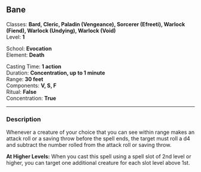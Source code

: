 ## Bane

Classes: **Bard, Cleric, Paladin (Vengeance), Sorcerer (Efreeti), Warlock (Fiend), Warlock (Undying), Warlock (Void)**  
Level: **1**  

School: **Evocation**  
Element: **Death**  

Casting Time: **1 action**  
Duration: **Concentration, up to 1 minute**  
Range: **30 feet**  
Components: **V, S, F**  
Ritual: **False**  
Concentration: **True**  

------

### Description

Whenever a creature of your choice that you can see within range makes an attack roll or a saving throw before the spell ends, the target must roll a d4 and subtract the number rolled from the attack roll or saving throw.

**At Higher Levels:** When you cast this spell using a spell slot of 2nd level or higher, you can target one additional creature for each slot level above 1st.